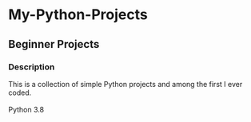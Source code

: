 # My-Python-Projects 
## Beginner Projects 
### Description
This is a collection of simple Python projects and among the first I ever coded.    <br /><br />
Python 3.8
